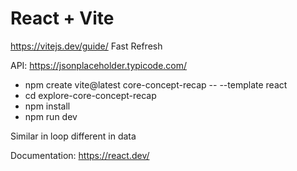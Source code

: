 # React + Vite

https://vitejs.dev/guide/
Fast Refresh

API: https://jsonplaceholder.typicode.com/


 - npm create vite@latest core-concept-recap -- --template react
 - cd explore-core-concept-recap
 - npm install
 - npm run dev


 Similar in loop different in data

 Documentation:
 https://react.dev/
